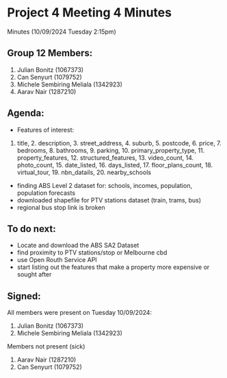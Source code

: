 # Project 4 Meeting 4 Minutes
Minutes (10/09/2024 Tuesday 2:15pm)

## Group 12 Members: 
1. Julian Bonitz (1067373)
2. Can Senyurt (1079752)
3. Michele Sembiring Meliala (1342923)
4. Aarav Nair (1287210)

## Agenda:
* Features of interest: 
1. title, 2. description, 3. street_address, 4. suburb, 5. postcode, 6. price, 7. bedrooms, 8. bathrooms, 9. parking, 10. primary_property_type, 11. property_features, 12. structured_features, 13. video_count, 14. photo_count, 15. date_listed, 16. days_listed, 17. floor_plans_count, 18. virtual_tour, 19. nbn_datails, 20. nearby_schools
* finding ABS Level 2 dataset for: schools, incomes, population, population forecasts
* downloaded shapefile for PTV stations dataset (train, trams, bus)
* regional bus stop link is broken

## To do next:
* Locate and download the ABS SA2 Dataset 
* find proximity to PTV stations/stop or Melbourne cbd
* use Open Routh Service API 
* start listing out the features that make a property more expensive or sought after

## Signed: 
All members were present on Tuesday 10/09/2024:
1. Julian Bonitz (1067373)
2. Michele Sembiring Meliala (1342923)

Members not present (sick)
1. Aarav Nair (1287210)
2. Can Senyurt (1079752)


